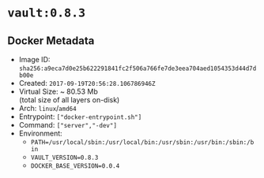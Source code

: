 # `vault:0.8.3`

## Docker Metadata

- Image ID: `sha256:a9eca7d0e25b622291841fc2f506a766fe7de3eea704aed1054353d44d7db00e`
- Created: `2017-09-19T20:56:28.106786946Z`
- Virtual Size: ~ 80.53 Mb  
  (total size of all layers on-disk)
- Arch: `linux`/`amd64`
- Entrypoint: `["docker-entrypoint.sh"]`
- Command: `["server","-dev"]`
- Environment:
  - `PATH=/usr/local/sbin:/usr/local/bin:/usr/sbin:/usr/bin:/sbin:/bin`
  - `VAULT_VERSION=0.8.3`
  - `DOCKER_BASE_VERSION=0.0.4`
